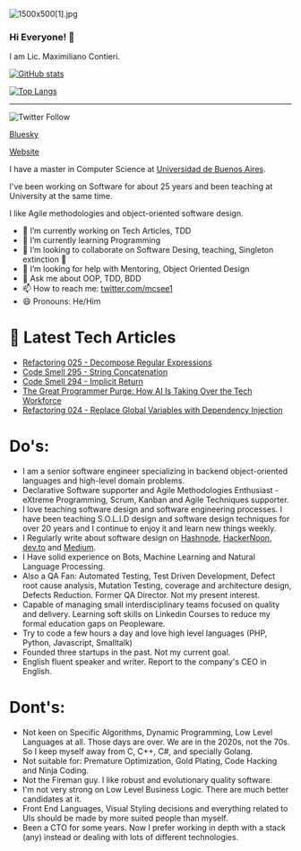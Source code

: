 ![1500x500[1].jpg](https://cdn.hashnode.com/res/hashnode/image/upload/v1605881027123/usxjc11rc.jpeg)

### Hi Everyone! 👋

I am Lic. Maximiliano Contieri.

[![GitHub stats](https://github-readme-stats.vercel.app/api?username=mcsee&count_private=true&theme=onedark)](https://github.com/mcsee/github-readme-stats)

[![Top Langs](https://github-readme-stats.vercel.app/api/top-langs/?username=mcsee&count_private=true&theme=onedark&langs_count=10)](https://github.com/mcsee/github-readme-stats)

* * *

![Twitter Follow](https://img.shields.io/twitter/follow/mcsee1?style=social)

[Bluesky](https://bsky.app/profile/maximilianocontieri.com)

[Website](http://maximilianocontieri.com)

I have a master in Computer Science at [Universidad de Buenos Aires](http://www.uba.ar/).

I've been working on Software for about 25 years and been teaching at University at the same time.

I like Agile methodologies and object-oriented software design. 

- 🔭 I’m currently working on Tech Articles, TDD
- 🌱 I’m currently learning Programming
- 👯 I’m looking to collaborate on Software Desing, teaching, Singleton extinction :japanese_goblin:
- 🤔 I’m looking for help with Mentoring, Object Oriented Design
- 💬 Ask me about OOP, TDD, BDD
- 📫 How to reach me: [twitter.com/mcsee1](https://twitter.com/mcsee1)
- 😄 Pronouns: He/Him 

# 📩 Latest Tech Articles

<!-- BLOG-POST-LIST:START -->
- [Refactoring 025 - Decompose Regular Expressions](https://dev.to/mcsee/refactoring-025-decompose-regular-expressions-1ipc)
- [Code Smell 295 - String Concatenation](https://dev.to/mcsee/code-smell-295-string-concatenation-1hpi)
- [Code Smell 294 - Implicit Return](https://dev.to/mcsee/code-smell-294-implicit-return-48od)
- [The Great Programmer Purge: How AI Is Taking Over the Tech Workforce](https://dev.to/mcsee/the-great-programmer-purge-how-ai-is-taking-over-the-tech-workforce-n0)
- [Refactoring 024 - Replace Global Variables with Dependency Injection](https://dev.to/mcsee/refactoring-024-replace-global-variables-with-dependency-injection-2h51)
<!-- BLOG-POST-LIST:END -->

# Do's:

- I am a senior software engineer specializing in backend object-oriented languages and high-level domain problems.
- Declarative Software supporter and Agile Methodologies Enthusiast - eXtreme Programming, Scrum, Kanban and Agile Techniques supporter.
- I love teaching software design and software engineering processes. I have been teaching S.O.L.I.D design and software design techniques for over 20 years and I continue to enjoy it and learn new things weekly.
- I Regularly write about software design on [Hashnode](https://hashnode.com/@mcsee), [HackerNoon](https://hackernoon.com/u/mcsee), [dev.to](https://dev.to/mcsee) and [Medium](https://mcsee.medium.com/).
- I Have solid experience on Bots, Machine Learning and Natural Language Processing.
- Also a QA Fan: Automated Testing, Test Driven Development, Defect root cause analysis, Mutation Testing, coverage and architecture design, Defects Reduction. Former QA Director. Not my present interest.
- Capable of managing small interdisciplinary teams focused on quality and delivery. Learning soft skills on Linkedin Courses to reduce my formal education gaps on Peopleware.
- Try to code a few hours a day and love high level languages (PHP, Python, Javascript, Smalltalk)
- Founded three startups in the past. Not my current goal.
- English fluent speaker and writer. Report to the company's CEO in English. 

# Dont's:

- Not keen on Specific Algorithms, Dynamic Programming, Low Level Languages at all. Those days are over. We are in the 2020s, not the 70s. So I keep myself away from C, C++, C#, and specially Golang.
- Not suitable for: Premature Optimization, Gold Plating, Code Hacking and Ninja Coding.
- Not the Fireman guy. I like robust and evolutionary quality software.
- I'm not very strong on Low Level Business Logic. There are much better candidates at it.
- Front End Languages, Visual Styling decisions and everything related to UIs should be made by more suited people than myself.
- Been a CTO for some years. Now I prefer working in depth with a stack (any) instead or dealing with lots of different technologies.
